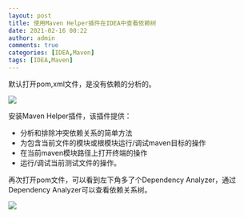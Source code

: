 ```yaml
---
layout: post
title: 使用Maven Helper插件在IDEA中查看依赖树
date: 2021-02-16 00:22
author: admin
comments: true
categories: [IDEA,Maven]
tags: [IDEA,Maven]
---
```


默认打开pom,xml文件，是没有依赖的分析的。

<!-- more -->


 
![](https://communityfile-drcn.op.hicloud.com/FileServer/getFile/cmtybbs/042/413/002/0000000000042413002.20210402105823.49218720949021596367115124499436:50520408144750:2800:42F2AFC9F3B55152306DD3425D0F7E85BA649A19C92051CD30686261885935EE.png)




安装Maven Helper插件，该插件提供：



* 分析和排除冲突依赖关系的简单方法
* 为包含当前文件的模块或根模块运行/调试maven目标的操作
* 在当前maven模块路径上打开终端的操作
* 运行/调试当前测试文件的操作。




再次打开pom文件，可以看到左下角多了个Dependency Analyzer，通过Dependency Analyzer可以查看依赖关系树。



![](https://communityfile-drcn.op.hicloud.com/FileServer/getFile/cmtybbs/042/413/002/0000000000042413002.20210402105839.67510315452826248354360900942042:50520408144750:2800:77759EA83002CDC0502B48EBE475B5CA3B38AD0081A232A2A6E1DE46E9466787.png)